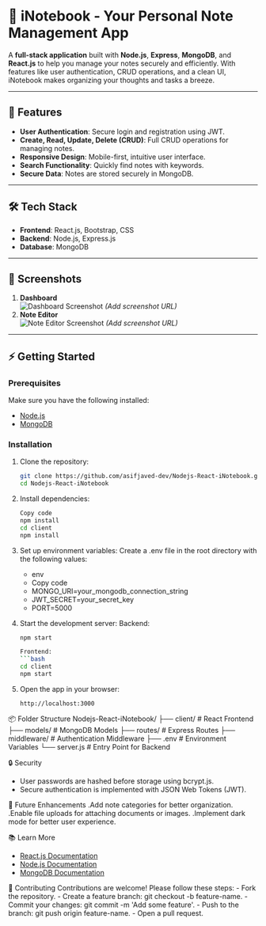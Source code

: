 # 📝 iNotebook - Your Personal Note Management App

A **full-stack application** built with **Node.js**, **Express**, **MongoDB**, and **React.js** to help you manage your notes securely and efficiently. With features like user authentication, CRUD operations, and a clean UI, iNotebook makes organizing your thoughts and tasks a breeze.

---

## 🚀 Features  
- **User Authentication**: Secure login and registration using JWT.  
- **Create, Read, Update, Delete (CRUD)**: Full CRUD operations for managing notes.  
- **Responsive Design**: Mobile-first, intuitive user interface.  
- **Search Functionality**: Quickly find notes with keywords.  
- **Secure Data**: Notes are stored securely in MongoDB.  

---

## 🛠️ Tech Stack  
- **Frontend**: React.js, Bootstrap, CSS  
- **Backend**: Node.js, Express.js  
- **Database**: MongoDB  

---

## 📸 Screenshots  
1. **Dashboard**  
   ![Dashboard Screenshot](#) *(Add screenshot URL)*  
2. **Note Editor**  
   ![Note Editor Screenshot](#) *(Add screenshot URL)*  

---

## ⚡ Getting Started  

### **Prerequisites**  
Make sure you have the following installed:  
- [Node.js](https://nodejs.org/)  
- [MongoDB](https://www.mongodb.com/)  

### **Installation**  
1. Clone the repository:  
   ```bash
   git clone https://github.com/asifjaved-dev/Nodejs-React-iNotebook.git
   cd Nodejs-React-iNotebook
   
2. Install dependencies:
    ```bash
   Copy code
   npm install
   cd client
   npm install

3. Set up environment variables:
   Create a .env file in the root directory with the following values:
   - env
   - Copy code
   - MONGO_URI=your_mongodb_connection_string
   - JWT_SECRET=your_secret_key
   - PORT=5000

4. Start the development server:
   Backend:
    ```bash
   npm start
    
   Frontend:
    ```bash
   cd client
   npm start
    
5. Open the app in your browser:
   ```url
   http://localhost:3000

📦 Folder Structure
   Nodejs-React-iNotebook/
   ├── client/         # React Frontend
   ├── models/         # MongoDB Models
   ├── routes/         # Express Routes
   ├── middleware/     # Authentication Middleware
   ├── .env            # Environment Variables
   └── server.js       # Entry Point for Backend
   
🔒 Security
   - User passwords are hashed before storage using bcrypt.js.
   - Secure authentication is implemented with JSON Web Tokens (JWT).

🌟 Future Enhancements
   .Add note categories for better organization.
   .Enable file uploads for attaching documents or images.
   .Implement dark mode for better user experience.

📚 Learn More
   - [React.js Documentation](https://legacy.reactjs.org/docs/getting-started.html)
   - [Node.js Documentation](https://nodejs.org/docs/latest/api/)
   - [MongoDB Documentation](https://docs.mongodb.com/)

🤝 Contributing
   Contributions are welcome! Please follow these steps:
      - Fork the repository.
      - Create a feature branch: git checkout -b feature-name.
      - Commit your changes: git commit -m 'Add some feature'.
      - Push to the branch: git push origin feature-name.
      - Open a pull request.
